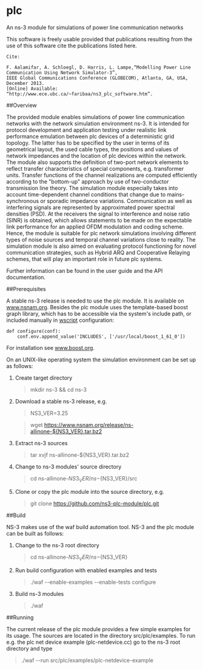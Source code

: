 # plc

An ns-3 module for simulations of power line communication networks

This software is freely usable provided that publications resulting from the use of this software cite the publications listed here.
```
Cite:

F. Aalamifar, A. Schloegl, D. Harris, L. Lampe,“Modelling Power Line Communication Using Network Simulator-3”, 
IEEE Global Communications Conference (GLOBECOM), Atlanta, GA, USA, December 2013. 
[Online] Available: “http://www.ece.ubc.ca/~faribaa/ns3_plc_software.htm”.
```

##Overview

The provided module enables simulations of power line communication networks with the network simulation
environment ns-3. It is intended for protocol development and application testing under realistic link
performance emulation between plc devices of a deterministic grid topology. The latter has to be specified by
the user in terms of its geometrical layout, the used cable types, the positions and values of network impedances
and the location of plc devices within the network. The module also supports the definition of two-port
network elements to reflect transfer characteristics of special components, e.g. transformer units.
Transfer functions of the channel realizations are computed efficiently according to the "bottom-up" approach by use of
two-conductor transmission line theory. The simulation module especially takes into account time-dependent channel 
conditions that change due to mains-synchronous or sporadic impedance variations. Communication as well as interfering signals 
are represented by approximated power spectral densities (PSD). At the receivers the signal to interference and noise 
ratio (SINR) is obtained, which allows statements to be made on the expectable link performance for an applied OFDM
modulation and coding scheme. Hence, the module is suitable for plc network simulations involving different types of
noise sources and temporal channel variations close to reality. The simulation module is also aimed on evaluating protocol 
functioning for novel communication strategies, such as Hybrid ARQ and Cooperative Relaying schemes, that will play an 
important role in future plc systems.

Further information can be found in the user guide and the API documentation.

##Prerequisites

A stable ns-3 release is needed to use the plc module. It is available on www.nsnam.org.
Besides the plc module uses the template-based boost graph library, which has to be accessible
via the system's include path, or included manually in [wscript](wscript) configuration:

```
def configure(conf):
    conf.env.append_value('INCLUDES', ['/usr/local/boost_1_61_0'])
```
For installation see www.boost.org.

On an UNIX-like operating system the simulation environment can be set up as follows:

1.  Create target directory

    > mkdir ns-3 && cd ns-3

2.  Download a stable ns-3 release, e.g.

    > NS3_VER=3.25

    > wget https://www.nsnam.org/release/ns-allinone-${NS3_VER}.tar.bz2

3.  Extract ns-3 sources

    > tar xvjf ns-allinone-${NS3_VER}.tar.bz2 

4.  Change to ns-3 modules' source directory

    > cd ns-allinone-${NS3_VER}/ns-${NS3_VER}/src

5.  Clone or copy the plc module into the source directory, e.g.

    > git clone https://github.com/ns3-plc-module/plc.git


##Build

NS-3 makes use of the waf build automation tool. NS-3 and the plc module can be built as follows:

1.  Change to the ns-3 root directory
    
    > cd ns-allinone-${NS3_VER}/ns-${NS3_VER}

2.  Run build configuration with enabled examples and tests

    > ./waf --enable-examples --enable-tests configure
    
3.  Build ns-3 modules

    > ./waf

##Running

The current release of the plc module provides a few simple examples for its usage. The sources
are located in the directory src/plc/examples. To run e.g. the plc net device example (plc-netdevice.cc)
go to the ns-3 root directory and type

> ./waf --run src/plc/examples/plc-netdevice-example


